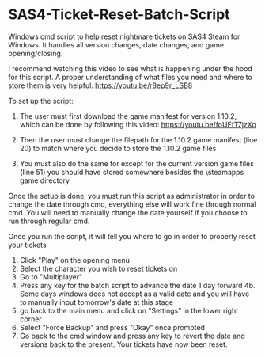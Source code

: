 # SAS4-Ticket-Reset-Batch-Script
Windows cmd script to help reset nightmare tickets on SAS4 Steam for Windows. It handles all version changes, date changes, and game opening/closing.

I recommend watching this video to see what is happening under the hood for this script. A proper understanding of what files you need and where to store them is very helpful.
  https://youtu.be/r8ep9r_LSB8

To set up the script:
1. The user must first download the game manifest for version 1.10.2, which can be done by following this video:
  https://youtu.be/foUFfT7jzXo
  
2. Then the user must change the filepath for the 1.10.2 game manifest (line 20) to match where you decide to store the 1.10.2 game files

3. You must also do the same for except for the current version game files (line 51) you should have stored somewhere besides the \steamapps game directory

Once the setup is done, you must run this script as administrator in order to change the date through cmd, everything else will work fine through normal cmd. You will need to manually change the date yourself if you choose to run through regular cmd.

Once you run the script, it will tell you where to go in order to properly reset your tickets
1. Click "Play" on the opening menu
2. Select the character you wish to reset tickets on
3. Go to "Multiplayer"
4. Press any key for the batch script to advance the date 1 day forward
  4b. Some days windows does not accept as a valid date and you will have to manually input tomorrow's date at this stage
5. go back to the main menu and click on "Settings" in the lower right corner
6. Select "Force Backup" and press "Okay" once prompted
7. Go back to the cmd window and press any key to revert the date and versions back to the present. Your tickets have now been reset.
